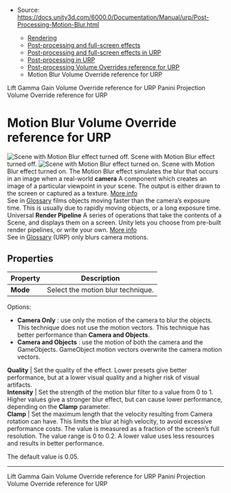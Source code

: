 * Source: https://docs.unity3d.com/6000.0/Documentation/Manual/urp/Post-Processing-Motion-Blur.html

  * [Rendering](https://docs.unity3d.com/6000.0/Documentation/Manual/rendering-and-post-processing.html)
  * [Post-processing and full-screen effects](https://docs.unity3d.com/6000.0/Documentation/Manual/post-processing-and-full-screen-effects.html)
  * [Post-processing and full-screen effects in URP](https://docs.unity3d.com/6000.0/Documentation/Manual/urp/post-processing-and-full-screen-effects-urp.html)
  * [Post-processing in URP](https://docs.unity3d.com/6000.0/Documentation/Manual/urp/post-processing-in-urp.html)
  * [Post-processing Volume Overrides reference for URP](https://docs.unity3d.com/6000.0/Documentation/Manual/urp/EffectList.html)
  * Motion Blur Volume Override reference for URP


[](https://docs.unity3d.com/6000.0/Documentation/Manual/urp/Post-Processing-Lift-Gamma-Gain.html)
Lift Gamma Gain Volume Override reference for URP
[](https://docs.unity3d.com/6000.0/Documentation/Manual/urp/Post-Processing-Panini-Projection.html)
Panini Projection Volume Override reference for URP
# Motion Blur Volume Override reference for URP
![Scene with Motion Blur effect turned off.](https://docs.unity3d.com/6000.0/Documentation/uploads/urp/post-proc/motion-blur-off.png) Scene with Motion Blur effect turned off. ![Scene with Motion Blur effect turned on.](https://docs.unity3d.com/6000.0/Documentation/uploads/urp/post-proc/motion-blur.png) Scene with Motion Blur effect turned on.
The Motion Blur effect simulates the blur that occurs in an image when a real-world **camera** A component which creates an image of a particular viewpoint in your scene. The output is either drawn to the screen or captured as a texture. [More info](https://docs.unity3d.com/6000.0/Documentation/Manual/CamerasOverview.html)  
See in [Glossary](https://docs.unity3d.com/6000.0/Documentation/Manual/Glossary.html#Camera) films objects moving faster than the camera’s exposure time. This is usually due to rapidly moving objects, or a long exposure time.
Universal **Render Pipeline** A series of operations that take the contents of a Scene, and displays them on a screen. Unity lets you choose from pre-built render pipelines, or write your own. [More info](https://docs.unity3d.com/6000.0/Documentation/Manual/render-pipelines.html)  
See in [Glossary](https://docs.unity3d.com/6000.0/Documentation/Manual/Glossary.html#Renderpipeline) (URP) only blurs camera motions.
## Properties
**Property** | **Description**  
---|---  
**Mode** | Select the motion blur technique.  
Options:
  * **Camera Only** : use only the motion of the camera to blur the objects. This technique does not use the motion vectors. This technique has better performance than **Camera and Objects**.
  * **Camera and Objects** : use the motion of both the camera and the GameObjects. GameObject motion vectors overwrite the camera motion vectors.

  
**Quality** | Set the quality of the effect. Lower presets give better performance, but at a lower visual quality and a higher risk of visual artifacts.  
**Intensity** | Set the strength of the motion blur filter to a value from 0 to 1. Higher values give a stronger blur effect, but can cause lower performance, depending on the **Clamp** parameter.  
**Clamp** | Set the maximum length that the velocity resulting from Camera rotation can have. This limits the blur at high velocity, to avoid excessive performance costs. The value is measured as a fraction of the screen’s full resolution. The value range is 0 to 0.2. A lower value uses less resources and results in better performance.  
  
The default value is 0.05.  
* * *
[](https://docs.unity3d.com/6000.0/Documentation/Manual/urp/Post-Processing-Lift-Gamma-Gain.html)
Lift Gamma Gain Volume Override reference for URP
[](https://docs.unity3d.com/6000.0/Documentation/Manual/urp/Post-Processing-Panini-Projection.html)
Panini Projection Volume Override reference for URP
